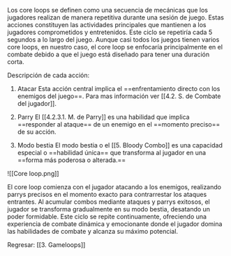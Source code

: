	
Los core loops se definen como una secuencia de mecánicas que los jugadores realizan de manera repetitiva durante una sesión de juego. Estas acciones constituyen las actividades principales que mantienen a los jugadores comprometidos y entretenidos. Este ciclo se repetiría cada 5 segundos a lo largo del juego. Aunque casi todos los juegos tienen varios core loops, en nuestro caso, el core loop se enfocaría principalmente en el combate debido a que el juego está diseñado para tener una duración corta.

Descripción de cada acción:
1. Atacar 
Esta acción central implica el ==enfrentamiento directo con los enemigos del juego==. Para mas información ver [[4.2. S. de Combate del jugador]].

2. Parry
El  [[4.2.3.1. M. de Parry]] es una habilidad que implica ==responder al ataque== de un enemigo en el ==momento preciso== de su acción.

3. Modo bestia
El modo bestia o el [[5. Bloody Combo]] es una capacidad especial o ==habilidad única== que transforma al jugador en una ==forma más poderosa o alterada.== 

![[Core loop.png]]

El core loop comienza con el jugador atacando a los enemigos, realizando parrys precisos en el momento exacto para contrarrestar los ataques entrantes. Al acumular combos mediante ataques y parrys exitosos, el jugador se transforma gradualmente en su modo bestia, desatando un poder formidable. Este ciclo se repite continuamente, ofreciendo una experiencia de combate dinámica y emocionante donde el jugador domina las habilidades de combate y alcanza su máximo potencial.


Regresar: [[3. Gameloops]]